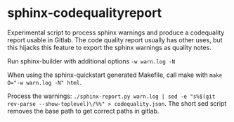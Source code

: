 # sphinx-codequalityreport

Experimental script to process sphinx warnings and produce a codequality report usable in Gitlab.
The code quality report usually has other uses, but this hijacks this feature to export the 
sphinx warnings as quality notes.

Run sphinx-builder with additional options `-w warn.log -N`

When using the sphinx-quickstart generated Makefile, call make with `make O="-w warn.log -N" html`.

Process the warnings: `./sphinx-report.py warn.log | sed -e "s%$(git rev-parse --show-toplevel)\/%%" > codequality.json`.
The short sed script removes the base path to get correct paths in gitlab.
